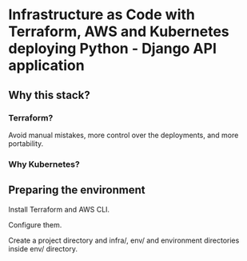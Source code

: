 # Infrastructure as Code with Terraform, AWS and Kubernetes deploying Python - Django API application

## Why this stack?

### Terraform?

Avoid manual mistakes, more control over the deployments, and more portability.

### Why Kubernetes?


## Preparing the environment

Install Terraform and AWS CLI.

Configure them.

Create a project directory and infra/, env/ and environment directories inside env/ directory.

